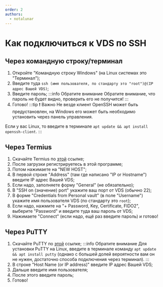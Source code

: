 ```yaml
---
order: 2
authors:
  - notalunar
---
```

# Как подключиться к VDS по SSH

## Через командную строку/терминал

1. Откройте "Командную строку Windows" (на Linux системах это "Терминал");
2. Введите туда `ssh (имя пользователя, по стандарту это "root")@(IP адрес Вашей VDS)`;
3. Введите пароль;
:::info Обратите внимание
Обратите внимание, что пароль не будет видно, проверить его не получится!
:::
4. Готово!
:::tip :exclamation: Важно
Не везде клиент OpenSSH может быть предустановлен, на Windows его может быть необходимо установить через панель управления.

Если у вас Linux, то введите в терминале `apt update && apt install openssh-client`.
:::

## Через Termius

1. Скачайте Termius по [этой](https://termius.com/download/) ссылке;
2. После загрузки регистрируетесь в этой программе;
3. Потом нажимаете на "NEW HOST";
4. В первой строке "Address" (там где написано "IP or Hostname") введите IP адрес Вашей VDS;
5. Если надо, заполняете форму "General" (не обязательно);
6. В "SSH on (значение) port" укажите ваш порт от VDS (обычно 22);
7. В форме "Credentials from Personal vault" (в поле "Username") укажите имя пользователя VDS (по стандарту это `root`);
8. Если надо, нажмите на "+ Password, Key, Certificate, FIDO2", выберите "Password" и введите туда ваш пароль от VDS;
9. Нажимаете "Connect" (если надо, ещё раз введите пароль) и готово!

## Через PuTTY

1. Скачайте PuTTY по [этой](https://www.chiark.greenend.org.uk/~sgtatham/putty/latest.html) ссылке;
:::info Обратите внимание
Для установки PuTTY на Linux, введите в терминале команду `apt update && apt install putty` (однако с большей долей вероятности вам он не нужен, достаточно способа подключения через терминал).
:::
2. В строке "Host Name (or IP address)" введите IP адрес Вашей VDS;
3. Дальше введите имя пользователя;
4. После этого введите пароль;
5. Готово!
